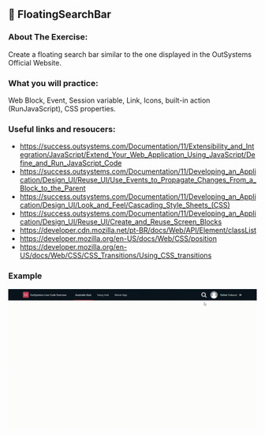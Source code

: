 ## :ledger: FloatingSearchBar

### About The Exercise:

Create a floating search bar similar to the one displayed in the OutSystems Official Website.

### What you will practice:

Web Block, Event, Session variable, Link, Icons, built-in action (RunJavaScript), CSS properties. 

### Useful links and resoucers:

- https://success.outsystems.com/Documentation/11/Extensibility_and_Integration/JavaScript/Extend_Your_Web_Application_Using_JavaScript/Define_and_Run_JavaScript_Code
- https://success.outsystems.com/Documentation/11/Developing_an_Application/Design_UI/Reuse_UI/Use_Events_to_Propagate_Changes_From_a_Block_to_the_Parent
- https://success.outsystems.com/Documentation/11/Developing_an_Application/Design_UI/Look_and_Feel/Cascading_Style_Sheets_(CSS)
- https://success.outsystems.com/Documentation/11/Developing_an_Application/Design_UI/Reuse_UI/Create_and_Reuse_Screen_Blocks
- https://developer.cdn.mozilla.net/pt-BR/docs/Web/API/Element/classList
- https://developer.mozilla.org/en-US/docs/Web/CSS/position
- https://developer.mozilla.org/en-US/docs/Web/CSS/CSS_Transitions/Using_CSS_transitions

### Example
![](./Samples/FloatingSearchBar.gif)
